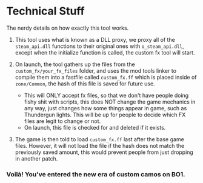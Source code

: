 # Technical Stuff
The nerdy details on how exactly this tool works.

1. This tool uses what is known as a DLL proxy, we proxy all of the `steam_api.dll` functions to their original ones with `o_steam_api.dll`, except when the initialize function is called, the custom fx tool will start.

2. On launch, the tool gathers up the files from the `custom_fx/your_fx_files` folder, and uses the mod tools linker to compile them into a fastfile called `custom_fx.ff` which is placed inside of `zone/Common`, the hash of this file is saved for future use.
    - This will ONLY accept fx files, so that we don't have people doing fishy shit with scripts, this does NOT change the game mechanics in any way, just changes how some things appear in game, such as Thundergun lights. This will be up for people to decide which FX files are legit to change or not.
    - On launch, this file is checked for and deleted if it exists.

3. The game is then told to load `custom_fx.ff` last after the base game files. However, it will not load the file if the hash does not match the previously saved amount, this would prevent people from just dropping in another patch.

### Voilà! You've entered the new era of custom camos on BO1.
